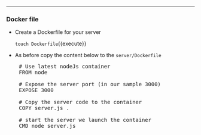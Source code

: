 -----
### Docker file

- Create a Dockerfile for your server

    `touch Dockerfile`{{execute}}

- As before copy the content below to the `server/Dockerfile`

<pre class="file" data-filename="server/Dockerfile" data-target="replace">
    # Use latest nodeJs container
    FROM node

    # Expose the server port (in our sample 3000)
    EXPOSE 3000

    # Copy the server code to the container
    COPY server.js .

    # start the server we launch the container
    CMD node server.js
</pre>